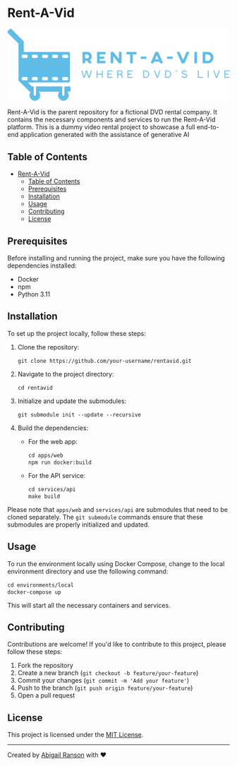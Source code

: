 # Rent-A-Vid

![Project Logo](assets/Logo.png)

Rent-A-Vid is the parent repository for a fictional DVD rental company. It contains the necessary components and services to run the Rent-A-Vid platform. This is a dummy video rental project to showcase a full end-to-end application generated with the assistance of generative AI

## Table of Contents

- [Rent-A-Vid](#rent-a-vid)
  - [Table of Contents](#table-of-contents)
  - [Prerequisites](#prerequisites)
  - [Installation](#installation)
  - [Usage](#usage)
  - [Contributing](#contributing)
  - [License](#license)

## Prerequisites

Before installing and running the project, make sure you have the following dependencies installed:

- Docker
- npm
- Python 3.11


## Installation

To set up the project locally, follow these steps:

1. Clone the repository:
   ```
   git clone https://github.com/your-username/rentavid.git
   ```

2. Navigate to the project directory:
   ```
   cd rentavid
   ```

3. Initialize and update the submodules:
   ```
   git submodule init --update --recursive
   ```

4. Build the dependencies:
   - For the web app:
     ```
     cd apps/web
     npm run docker:build
     ```
   - For the API service:
     ```
     cd services/api
     make build
     ```

Please note that `apps/web` and `services/api` are submodules that need to be cloned separately. The `git submodule` commands ensure that these submodules are properly initialized and updated.

## Usage

To run the environment locally using Docker Compose, change to the local environment directory and use the following command:

```
cd environments/local
docker-compose up
```

This will start all the necessary containers and services.

## Contributing

Contributions are welcome! If you'd like to contribute to this project, please follow these steps:

1. Fork the repository
2. Create a new branch (`git checkout -b feature/your-feature`)
3. Commit your changes (`git commit -m 'Add your feature'`)
4. Push to the branch (`git push origin feature/your-feature`)
5. Open a pull request

## License

This project is licensed under the [MIT License](LICENSE).

---

Created by [Abigail Ranson](https://github.com/your-username) with ❤️